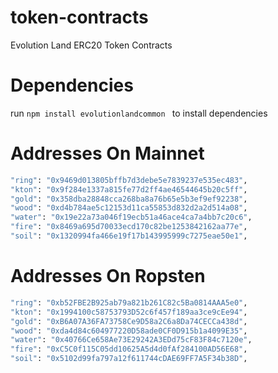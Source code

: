 # token-contracts
Evolution Land ERC20 Token Contracts

# Dependencies
run ```npm install evolutionlandcommon ``` to install dependencies

# Addresses On Mainnet

```bash
"ring": "0x9469d013805bffb7d3debe5e7839237e535ec483", 
"kton": "0x9f284e1337a815fe77d2ff4ae46544645b20c5ff",
"gold": "0x358dba28848cca268ba8a76b65e5b3ef9ef92238",
"wood": "0xd4b784ae5c12153d11ca55853d832d2a2d514a08",
"water": "0x19e22a73a046f19ecb51a46ace4ca7a4bb7c20c6",
"fire": "0x8469a695d70033ecd170c82be1253842162aa77e",
"soil": "0x1320994fa466e19f17b143995999c7275eae50e1",
```

# Addresses On Ropsten

```bash
"ring": "0xb52FBE2B925ab79a821b261C82c5Ba0814AAA5e0", 
"kton": "0x1994100c58753793D52c6f457f189aa3ce9cEe94",
"gold": "0xB6A07A36FA73758Ce9D58a2C6a8Da74CECCa438d",
"wood": "0xda4d84c604977220D58ade0CF0D915b1a4099E35",
"water": "0x40766Ce658Ae73E29242A3EDd75cF83F84c7120e",
"fire": "0xC5C0f115C05dd10625A5d4d0fAf284100AD56E68",
"soil": "0x5102d99fa797a12f611744cDAE69FF7A5F34b38D",
```
